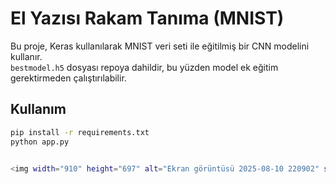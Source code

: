 # El Yazısı Rakam Tanıma (MNIST)

Bu proje, Keras kullanılarak MNIST veri seti ile eğitilmiş bir CNN modelini kullanır.  
`bestmodel.h5` dosyası repoya dahildir, bu yüzden model ek eğitim gerektirmeden çalıştırılabilir.

## Kullanım
```bash
pip install -r requirements.txt
python app.py


<img width="910" height="697" alt="Ekran görüntüsü 2025-08-10 220902" src="https://github.com/user-attachments/assets/63e1696f-89cd-47bd-b0ab-d92ddf0b0ca8" />
